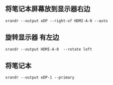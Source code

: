 ## 将笔记本屏幕放到显示器右边 
`xrandr --output eDP --right-of HDMI-A-0 --auto`
## 旋转显示器 有左边
`xrandr --output HDMI-A-0  --rotate left`
## 将笔记本
`xrandr --output eDP-1 --primary`